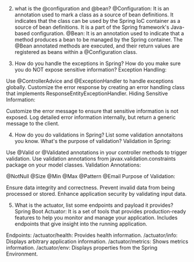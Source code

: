 2. what is the @configuration and @bean?
@Configuration:
It is an annotation used to mark a class as a source of bean definitions.
It indicates that the class can be used by the Spring IoC container as a source of bean definitions.
It is a part of the Spring framework's Java-based configuration.
@Bean:
It is an annotation used to indicate that a method produces a bean to be managed by the Spring container.
The @Bean annotated methods are executed, and their return values are registered as beans within a @Configuration class.

3.  How do you handle the exceptions in Spring? How do you make sure you do NOT expose sensitive information?
Exception Handling:

Use @ControllerAdvice and @ExceptionHandler to handle exceptions globally.
Customize the error response by creating an error handling class that implements ResponseEntityExceptionHandler.
Hiding Sensitive Information:

Customize the error message to ensure that sensitive information is not exposed.
Log detailed error information internally, but return a generic message to the client.

4.  How do you do validations in Spring? List some validation annotaitons you know. What's the purpose of validation?
Validation in Spring:

Use @Valid or @Validated annotations in your controller methods to trigger validation.
Use validation annotations from javax.validation.constraints package on your model classes.
Validation Annotations:

@NotNull
@Size
@Min
@Max
@Pattern
@Email
Purpose of Validation:

Ensure data integrity and correctness.
Prevent invalid data from being processed or stored.
Enhance application security by validating input data.

5.  What is the actuator, list some endpoints and payload it provides?
Spring Boot Actuator:
It is a set of tools that provides production-ready features to help you monitor and manage your application.
Includes endpoints that give insight into the running application.

Endpoints:
/actuator/health: Provides health information.
/actuator/info: Displays arbitrary application information.
/actuator/metrics: Shows metrics information.
/actuator/env: Displays properties from the Spring Environment.